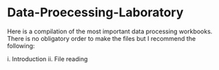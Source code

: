# Data-Proecessing-Laboratory

Here is a compilation of the most important data processing workbooks. There is no obligatory order to make the files but I recommend the following:

i. Introduction
ii. File reading
